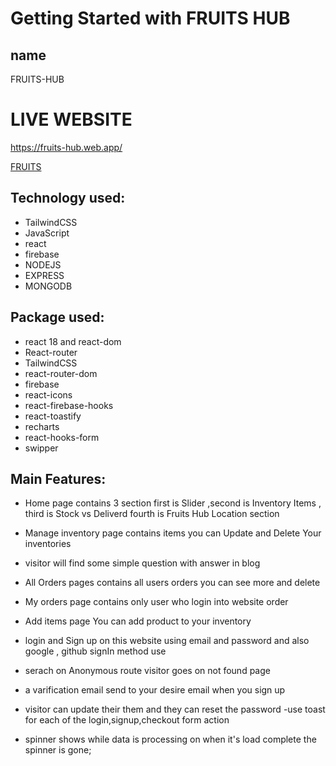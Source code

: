 # Getting Started with FRUITS HUB



## name

FRUITS-HUB

#  LIVE WEBSITE 


https://fruits-hub.web.app/


[FRUITS](https://fruits-hub.web.app/)


## Technology used:

- TailwindCSS
- JavaScript
- react
- firebase
- NODEJS
- EXPRESS
- MONGODB

## Package used:

- react 18 and react-dom
- React-router
- TailwindCSS
- react-router-dom
- firebase
- react-icons
- react-firebase-hooks
- react-toastify
- recharts
- react-hooks-form
- swipper


## Main Features:

- Home page contains 3 section first is Slider ,second is Inventory Items , third is Stock vs Deliverd fourth is Fruits Hub Location  section


- Manage inventory page contains items you can Update  and Delete Your inventories  

- visitor will find some simple question with answer in blog

- All Orders pages contains all users orders you can see more and delete 
- My orders page contains only user who login into website order
- Add items page You can add product to your inventory

- login and Sign up on this website using email and password and also google , github signIn method  use 

- serach on Anonymous route visitor goes on not found page

- a varification email send to your desire email when you sign up
- visitor can update their them and they can reset the password
-use toast for each of the login,signup,checkout form action 
- spinner shows while data is processing on  when  it's load complete the spinner is gone;

